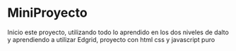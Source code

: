 # MiniProyecto
Inicio este proyecto, utilizando todo lo aprendido en los dos niveles de dalto y aprendiendo a utilizar Edgrid, proyecto con html css y javascript puro
